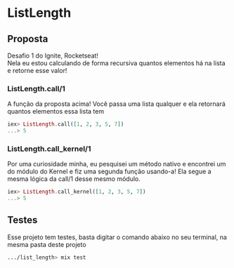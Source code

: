 # ListLength

## Proposta

Desafio 1 do Ignite, Rocketseat!<br>
Nela eu estou calculando de forma recursiva quantos elementos há na lista e retorne esse valor!

### ListLength.call/1
A função da proposta acima! Você passa uma lista qualquer e ela retornará quantos elementos essa lista tem

```elixir
iex> ListLength.call([1, 2, 3, 5, 7])
...> 5
```

### ListLength.call_kernel/1
Por uma curiosidade minha, eu pesquisei um método nativo e encontrei um do módulo do Kernel e fiz uma segunda função usando-a! Ela segue a mesma lógica da call/1 desse mesmo módulo.

```elixir
iex> ListLength.call_kernel([1, 2, 3, 5, 7])
...> 5
```

## Testes

Esse projeto tem testes, basta digitar o comando abaixo no seu terminal, na mesma pasta deste projeto
```sh
.../list_length> mix test
```